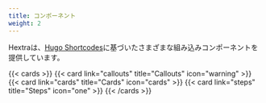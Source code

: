 ```yaml
---
title: コンポーネント
weight: 2
---
```


Hextraは、[Hugo Shortcodes](https://gohugo.io/content-management/shortcodes/)に基づいたさまざまな組み込みコンポーネントを提供しています。


{{< cards >}}
  {{< card link="callouts" title="Callouts" icon="warning" >}}
  {{< card link="cards" title="Cards" icon="cards" >}}
  {{< card link="steps" title="Steps" icon="one" >}}
{{< /cards >}}
